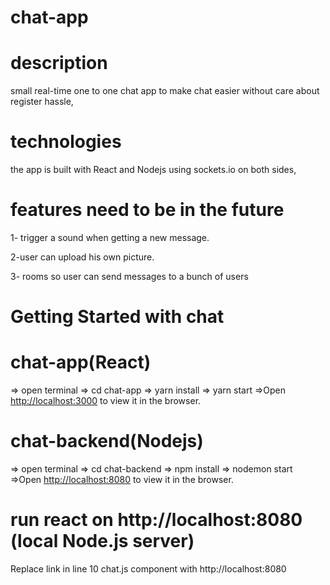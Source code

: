 # chat-app

# description

small real-time one to one chat app to make chat easier without care about register hassle,

# technologies

the app is built with React and Nodejs using sockets.io on both sides,

# features need to be in the future

1- trigger a sound when getting a new message.

2-user can upload his own picture.

3- rooms so user can send messages to a bunch of users

# Getting Started with chat

# chat-app(React)

=> open terminal
=> cd chat-app
=> yarn install
=> yarn start
=>Open [http://localhost:3000](http://localhost:3000) to view it in the browser.

# chat-backend(Nodejs)

=> open terminal
=> cd chat-backend
=> npm install
=> nodemon start
=>Open [http://localhost:8080](http://localhost:8080) to view it in the browser.

# run react on http://localhost:8080 (local Node.js server)

Replace link in line 10 chat.js component with http://localhost:8080
